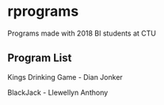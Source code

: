 # rprograms

Programs made with 2018 BI students at CTU

## Program List
Kings Drinking Game - Dian Jonker

BlackJack - Llewellyn Anthony

